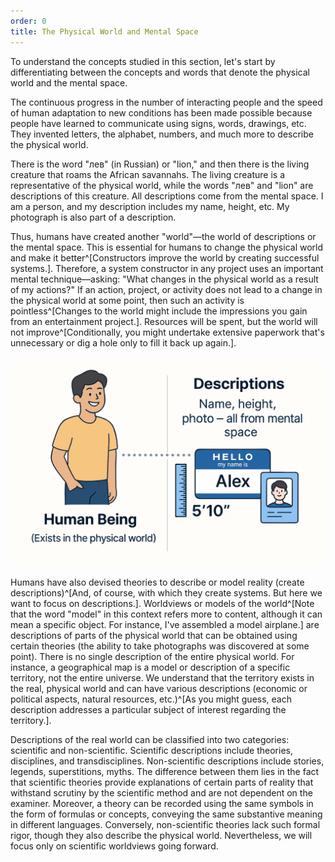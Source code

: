 ```yaml
---
order: 0
title: The Physical World and Mental Space
---
```


To understand the concepts studied in this section, let's start by differentiating between the concepts and words that denote the physical world and the mental space.

The continuous progress in the number of interacting people and the speed of human adaptation to new conditions has been made possible because people have learned to communicate using signs, words, drawings, etc. They invented letters, the alphabet, numbers, and much more to describe the physical world.

There is the word "лев" (in Russian) or "lion," and then there is the living creature that roams the African savannahs. The living creature is a representative of the physical world, while the words "лев" and "lion" are descriptions of this creature. All descriptions come from the mental space. I am a person, and my description includes my name, height, etc. My photograph is also part of a description.

Thus, humans have created another "world"—the world of descriptions or the mental space. This is essential for humans to change the physical world and make it better^[Constructors improve the world by creating successful systems.]. Therefore, a system constructor in any project uses an important mental technique—asking: "What changes in the physical world as a result of my actions?" If an action, project, or activity does not lead to a change in the physical world at some point, then such an activity is pointless^[Changes to the world might include the impressions you gain from an entertainment project.]. Resources will be spent, but the world will not improve^[Conditionally, you might undertake extensive paperwork that's unnecessary or dig a hole only to fill it back up again.].

![](./the-physical-world-and-mental-space-2.png)

Humans have also devised theories to describe or model reality (create descriptions)^[And, of course, with which they create systems. But here we want to focus on descriptions.]. Worldviews or models of the world^[Note that the word "model" in this context refers more to content, although it can mean a specific object. For instance, I've assembled a model airplane.] are descriptions of parts of the physical world that can be obtained using certain theories (the ability to take photographs was discovered at some point). There is no single description of the entire physical world. For instance, a geographical map is a model or description of a specific territory, not the entire universe. We understand that the territory exists in the real, physical world and can have various descriptions (economic or political aspects, natural resources, etc.)^[As you might guess, each description addresses a particular subject of interest regarding the territory.].

Descriptions of the real world can be classified into two categories: scientific and non-scientific. Scientific descriptions include theories, disciplines, and transdisciplines. Non-scientific descriptions include stories, legends, superstitions, myths. The difference between them lies in the fact that scientific theories provide explanations of certain parts of reality that withstand scrutiny by the scientific method and are not dependent on the examiner. Moreover, a theory can be recorded using the same symbols in the form of formulas or concepts, conveying the same substantive meaning in different languages. Conversely, non-scientific theories lack such formal rigor, though they also describe the physical world. Nevertheless, we will focus only on scientific worldviews going forward.